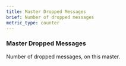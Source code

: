 ```yaml
---
title: Master Dropped Messages
brief: Number of dropped messages
metric_type: counter
---
```

### Master Dropped Messages

Number of dropped messages, on this master.